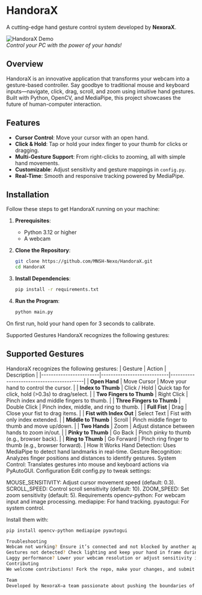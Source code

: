 # HandoraX
A cutting-edge hand gesture control system developed by **NexoraX**.

![HandoraX Demo](https://via.placeholder.com/600x300.png?text=HandoraX+Demo)  
*Control your PC with the power of your hands!*

## Overview
HandoraX is an innovative application that transforms your webcam into a gesture-based controller. Say goodbye to traditional mouse and keyboard inputs—navigate, click, drag, scroll, and zoom using intuitive hand gestures. Built with Python, OpenCV, and MediaPipe, this project showcases the future of human-computer interaction.

## Features
- **Cursor Control**: Move your cursor with an open hand.
- **Click & Hold**: Tap or hold your index finger to your thumb for clicks or dragging.
- **Multi-Gesture Support**: From right-clicks to zooming, all with simple hand movements.
- **Customizable**: Adjust sensitivity and gesture mappings in `config.py`.
- **Real-Time**: Smooth and responsive tracking powered by MediaPipe.

## Installation
Follow these steps to get HandoraX running on your machine:

1. **Prerequisites**:
   - Python 3.12 or higher
   - A webcam

2. **Clone the Repository**:
   ```bash
   git clone https://github.com/MNSH-Nexo/HandoraX.git
   cd HandoraX

3. **Install Dependencies**:
   ```bash
   pip install -r requirements.txt
4. **Run the Program**:
   ```bash
   python main.py
On first run, hold your hand open for 3 seconds to calibrate.

Supported Gestures
HandoraX recognizes the following gestures:

## Supported Gestures
HandoraX recognizes the following gestures:
| Gesture                | Action                     | Description                              |
|------------------------|----------------------------|------------------------------------------|
| **Open Hand**          | Move Cursor               | Move your hand to control the cursor.    |
| **Index to Thumb**     | Click / Hold              | Quick tap for click, hold (>0.3s) to drag/select. |
| **Two Fingers to Thumb** | Right Click             | Pinch index and middle fingers to thumb. |
| **Three Fingers to Thumb** | Double Click          | Pinch index, middle, and ring to thumb.  |
| **Full Fist**          | Drag                      | Close your fist to drag items.           |
| **Fist with Index Out** | Select Text              | Fist with only index extended.           |
| **Middle to Thumb**    | Scroll                    | Pinch middle finger to thumb and move up/down. |
| **Two Hands**          | Zoom                      | Adjust distance between hands to zoom in/out. |
| **Pinky to Thumb**     | Go Back                   | Pinch pinky to thumb (e.g., browser back). |
| **Ring to Thumb**      | Go Forward                | Pinch ring finger to thumb (e.g., browser forward). |
How It Works
Hand Detection: Uses MediaPipe to detect hand landmarks in real-time.
Gesture Recognition: Analyzes finger positions and distances to identify gestures.
System Control: Translates gestures into mouse and keyboard actions via PyAutoGUI.
Configuration
Edit config.py to tweak settings:

MOUSE_SENSITIVITY: Adjust cursor movement speed (default: 0.3).
SCROLL_SPEED: Control scroll sensitivity (default: 10).
ZOOM_SPEED: Set zoom sensitivity (default: 5).
Requirements
opencv-python: For webcam input and image processing.
mediapipe: For hand tracking.
pyautogui: For system control.

Install them with:
```bash
pip install opencv-python mediapipe pyautogui

Troubleshooting
Webcam not working? Ensure it’s connected and not blocked by another app.
Gestures not detected? Check lighting and keep your hand in frame during calibration.
Laggy performance? Lower your webcam resolution or adjust sensitivity in config.py.
Contributing
We welcome contributions! Fork the repo, make your changes, and submit a pull request. Let’s make HandoraX even better together!

Team
Developed by NexoraX—a team passionate about pushing the boundaries of technology.

